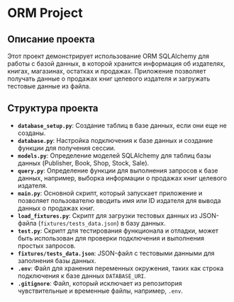 # ORM Project

## Описание проекта

Этот проект демонстрирует использование ORM SQLAlchemy для работы с базой данных, в которой хранится информация об издателях, книгах, магазинах, остатках и продажах. Приложение позволяет получать данные о продажах книг целевого издателя и загружать тестовые данные из файла.

## Структура проекта

- **`database_setup.py`**: Создание таблиц в базе данных, если они еще не созданы.
- **`database.py`**: Настройка подключения к базе данных и создание функции для получения сессии.
- **`models.py`**: Определение моделей SQLAlchemy для таблиц базы данных (Publisher, Book, Shop, Stock, Sale).
- **`query.py`**: Определение функции для выполнения запросов к базе данных, например, выборка информации о продажах книг целевого издателя.
- **`main.py`**: Основной скрипт, который запускает приложение и позволяет пользователю вводить имя или ID издателя для вывода данных о продажах книг.
- **`load_fixtures.py`**: Скрипт для загрузки тестовых данных из JSON-файла (`fixtures/tests_data.json`) в базу данных.
- **`test.py`**: Скрипт для тестирования функционала и отладки, может быть использован для проверки подключения и выполнения простых запросов.
- **`fixtures/tests_data.json`**: JSON-файл с тестовыми данными для заполнения базы данных.
- **`.env`**: Файл для хранения переменных окружения, таких как строка подключения к базе данных `DATABASE_URI`.
- **`.gitignore`**: Файл, который исключает из репозитория чувствительные и временные файлы, например, `.env`.


